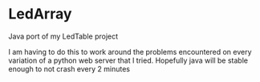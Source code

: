 # LedArray
Java port of my LedTable project

I am having to do this to work around the problems encountered on every variation of a python web server that I tried. Hopefully java will be stable enough to not crash every 2 minutes
